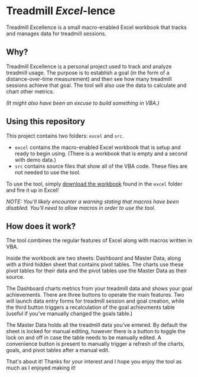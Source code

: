 # Treadmill *Excel*-lence

Treadmill Excellence is a small macro-enabled Excel workbook that tracks and manages data for treadmill sessions.

## Why?

Treadmill Excellence is a personal project used to track and analyze treadmill usage. The purpose is to establish a goal (in the form of a distance-over-time measurement) and then see how many treadmill sessions achieve that goal. The tool will also use the data to calculate and chart other metrics.

_(It might also have been an excuse to build something in VBA.)_

## Using this repository

This project contains two folders: `excel` and `src`.

- `excel` contains the macro-enabled Excel workbook that is setup and ready to begin using. (There is a workbook that is empty and a second with demo data.)
- `src` contains source files that show all of the VBA code. These files are not needed to use the tool.

To use the tool, simply [download the workbook](/excel) found in the `excel` folder and fire it up in Excel!

_NOTE: You'll likely encounter a warning stating that macros have been disabled. You'll need to allow macros in order to use the tool._

## How does it work?

The tool combines the regular features of Excel along with macros written in VBA.

Inside the workbook are two sheets: Dashboard and Master Data, along with a third hidden sheet that contains pivot tables. The charts use these pivot tables for their data and the pivot tables use the Master Data as their source.

The Dashboard charts metrics from your treadmill data and shows your goal achievements. There are three buttons to operate the main features. Two will launch data entry forms for treadmill session and goal creation, while the third button triggers a recalculation of the goal achievments table (useful if you've manually changed the goals table.)

The Master Data holds all the treadmill data you've entered. By default the sheet is locked for manual editing, however there is a button to toggle the lock on and off in case the table needs to be manually edited. A convenience button is present to manually trigger a refresh of the charts, goals, and pivot tables after a manual edit.

That's about it! Thanks for your interest and I hope you enjoy the tool as much as I enjoyed making it!